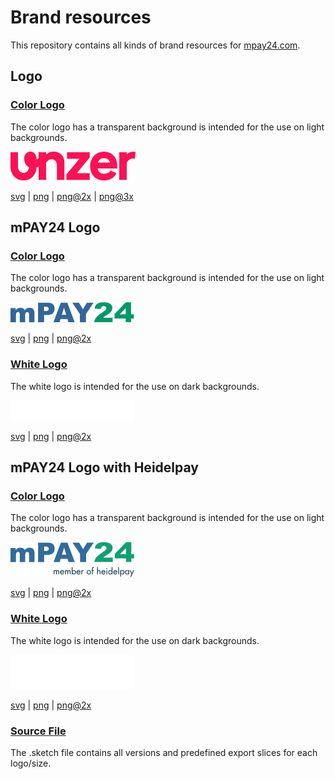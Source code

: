 # Brand resources
This repository contains all kinds of brand resources for [mpay24.com](https://www.mpay24.com/).

## Logo

### [Color Logo](logo/unzer-logo/unzer.png)
The color logo has a transparent background is intended for the use on light backgrounds.

![Color Logo](logo/unzer-logo/unzer.png)

[svg](logo/unzer-logo/unzer.svg) | [png](logo/unzer-logo/unzer.png) | [png@2x](logo/unzer-logo/unzer@2x.png) | [png@3x](logo/unzer-logo/unzer@3x.png)

## mPAY24 Logo

### [Color Logo](logo/mpay24-logo/mpay24-logo.png)
The color logo has a transparent background is intended for the use on light backgrounds.

![Color Logo](logo/mpay24-logo/mpay24-logo.png)

[svg](logo/mpay24-logo/mpay24-logo.svg) | [png](logo/mpay24-logo/mpay24-logo.png) | [png@2x](logo/mpay24-logo/mpay24-logo@2x.png)

### [White Logo](logo/mpay24-logo-white/mpay24-logo-white.png)
The white logo is intended for the use on dark backgrounds.

![Color Logo](logo/mpay24-logo-white/mpay24-logo-white.png)

[svg](logo/mpay24-logo-white/mpay24-logo-white.svg) | [png](logo/mpay24-logo-white/mpay24-logo-white.png) | [png@2x](logo/mpay24-logo/mpay24-logo-white@2x.png)

## mPAY24 Logo with Heidelpay

### [Color Logo](logo/mpay24-heidelpay-logo/mpay24-heidelpay-logo.png)
The color logo has a transparent background is intended for the use on light backgrounds.

![Color Logo](logo/mpay24-heidelpay-logo/mpay24-heidelpay-logo.png)

[svg](logo/mpay24-heidelpay-logo/mpay24-heidelpay-logo.svg) | [png](logo/mpay24-heidelpay-logo/mpay24-heidelpay-logo.png) | [png@2x](logo/mpay24-heidelpay-logo/mpay24-heidelpay-logo@2x.png)

### [White Logo](logo/mpay24-heidelpay-logo-white/mpay24-heidelpay-logo-white.png)
The white logo is intended for the use on dark backgrounds.

![Color Logo](logo/mpay24-heidelpay-logo-white/mpay24-heidelpay-logo-white.png)

[svg](logo/mpay24-heidelpay-logo-white/mpay24-heidelpay-logo-white.svg) | [png](logo/mpay24-heidelpay-logo-white/mpay24-heidelpay-logo-white.png) | [png@2x](logo/mpay24-heidelpay-logo/mpay24-heidelpay-logo-white@2x.png)

### [Source File](logo/mpay24.sketch)
The .sketch file contains all versions and predefined export slices for each logo/size.
